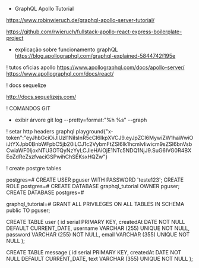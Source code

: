 - GraphQL Apollo Tutorial

https://www.robinwieruch.de/graphql-apollo-server-tutorial/

https://github.com/rwieruch/fullstack-apollo-react-express-boilerplate-project

- explicação sobre funcionamento graphQL
https://blog.apollographql.com/graphql-explained-5844742f195e


! tutos oficias apollo
https://www.apollographql.com/docs/apollo-server/
https://www.apollographql.com/docs/react/


! docs sequelize

http://docs.sequelizejs.com/


! COMANDOS GIT
- exibir árvore
git log --pretty=format:"%h %s" --graph

! setar http headers graphql playground{"x-token":"eyJhbGciOiJIUzI1NiIsInR5cCI6IkpXVCJ9.eyJpZCI6MywiZW1haWwiOiJtYXJpb0BnbWFpbC5jb20iLCJ1c2VybmFtZSI6Ik1hcmlvIiwicm9sZSI6bnVsbCwiaWF0IjoxNTU3OTQyNzYyLCJleHAiOjE1NTc5NDQ1NjJ9.SuG6IVG0R4BXEoZdReZszfvaciGSPwihChSEKsxHQZw"}


! create postgre tables

postgres=# CREATE USER pguser WITH PASSWORD 'teste123';
CREATE ROLE
postgres=# CREATE DATABASE graphql_tutorial OWNER pguser;
CREATE DATABASE
postgres=#


graphql_tutorial=# GRANT ALL PRIVILEGES ON ALL TABLES IN SCHEMA public TO pguser;



CREATE TABLE user 
(
 id serial PRIMARY KEY,
 createdAt DATE NOT NULL DEFAULT CURRENT_DATE,
 username VARCHAR (255) UNIQUE NOT NULL,
 password VARCHAR (255) NOT NULL,
 email VARCHAR (355) UNIQUE NOT NULL
);

CREATE TABLE message (
 id serial PRIMARY KEY,
 createdAt DATE NOT NULL DEFAULT CURRENT_DATE,
 text VARCHAR (355) UNIQUE NOT NULL
);